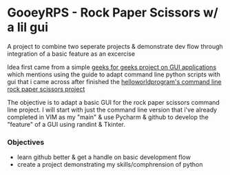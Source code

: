 # GooeyRPS - Rock Paper Scissors w/ a lil gui
A project to combine two seperate projects & demonstrate dev flow through integration of a basic feature as an excercise


Idea first came from a simple [geeks for geeks project on GUI applications](https://www.geeksforgeeks.org/create-first-gui-application-using-python-tkinter/) which mentions using the guide to adapt command line python scripts with gui
that i came across after finished the [helloworldprogram's command line rock paper scissors project](https://thehelloworldprogram.com/python/python-game-rock-paper-scissors/) 

The objective is to adapt a basic GUI for the rock paper scissors command line project. 
I will start with just the command line version that i've already completed in VIM as my "main" & use Pycharm & github to develop the "feature" of a GUI using randint & Tkinter. 

### Objectives
- learn github better & get a handle on basic development flow  
- create a project demonstrating my skills/comphrension of python
